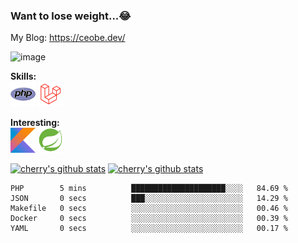 ### Want to lose weight...😂

My Blog: https://ceobe.dev/

![image](https://github.com/cr-lgl/cr-lgl/blob/master/image.jpeg?raw=true)

**Skills:**  
<img height="40" src="https://raw.githubusercontent.com/github/explore/80688e429a7d4ef2fca1e82350fe8e3517d3494d/topics/php/php.png">
<img height="40" src="https://raw.githubusercontent.com/github/explore/5c058a388828bb5fde0bcafd4bc867b5bb3f26f3/topics/laravel/laravel.png">

**Interesting:**  
<img height="40" src="https://raw.githubusercontent.com/github/explore/80688e429a7d4ef2fca1e82350fe8e3517d3494d/topics/kotlin/kotlin.png">
<img height="40" src="https://raw.githubusercontent.com/github/explore/80688e429a7d4ef2fca1e82350fe8e3517d3494d/topics/spring-boot/spring-boot.png">

[![cherry's github stats](https://github-readme-stats.vercel.app/api?username=cr-lgl)](https://github.com/anuraghazra/github-readme-stats)
[![cherry's github stats](https://github-readme-stats.vercel.app/api/top-langs/?username=cr-lgl&layout=compact)](https://github.com/anuraghazra/github-readme-stats)

<!--START_SECTION:waka-->
```text
PHP        5 mins          █████████████████████░░░░   84.69 % 
JSON       0 secs          ███░░░░░░░░░░░░░░░░░░░░░░   14.29 % 
Makefile   0 secs          ░░░░░░░░░░░░░░░░░░░░░░░░░   00.46 % 
Docker     0 secs          ░░░░░░░░░░░░░░░░░░░░░░░░░   00.39 % 
YAML       0 secs          ░░░░░░░░░░░░░░░░░░░░░░░░░   00.17 %
```
<!--END_SECTION:waka-->
